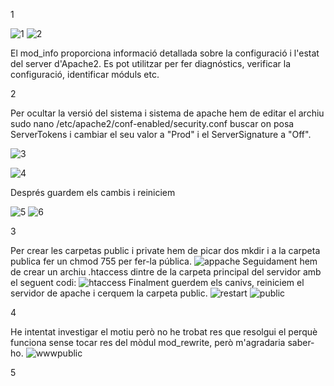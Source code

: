1

![1](https://github.com/PabloEspinosaCastillo/despliegue-de-aplicaciones-web/assets/144775391/b597d6d7-a92a-4c8b-b535-668d730fc73f)
![2](https://github.com/PabloEspinosaCastillo/despliegue-de-aplicaciones-web/assets/144775391/10eb7466-fe05-46d3-bca2-b60db811585f)

El mod_info proporciona informació detallada sobre la configuració i l'estat del server d'Apache2. Es pot utilitzar per fer diagnóstics, verificar la configuració, identificar móduls etc. 

2

Per ocultar la versió del sistema i sistema de apache hem de editar el archiu sudo nano /etc/apache2/conf-enabled/security.conf buscar on posa ServerTokens i cambiar el seu valor a "Prod" i el ServerSignature a "Off".

![3](https://github.com/PabloEspinosaCastillo/despliegue-de-aplicaciones-web/assets/144775391/7abdb87b-57d1-4aef-96f0-7fd5fb6a82ea)

![4](https://github.com/PabloEspinosaCastillo/despliegue-de-aplicaciones-web/assets/144775391/b5a11325-474b-4e04-b5ef-4590d4e9e256)

Després guardem els cambis i reiniciem 

![5](https://github.com/PabloEspinosaCastillo/despliegue-de-aplicaciones-web/assets/144775391/bbb800ce-3c40-4d42-bac9-69c0a9461a4a)
![6](https://github.com/PabloEspinosaCastillo/despliegue-de-aplicaciones-web/assets/144775391/fcaa373d-70ca-4a15-9b9d-c3ca3a619e56)

3

Per crear les carpetas public i private hem de picar dos mkdir i a la carpeta publica fer un chmod 755 per fer-la pública. 
![appache](https://github.com/PabloEspinosaCastillo/despliegue-de-aplicaciones-web/assets/144775391/c6108216-9109-42bc-9d65-ec715970ee06)
Seguidament hem de crear un archiu .htaccess dintre de la carpeta principal del servidor amb el seguent codi:
![htaccess](https://github.com/PabloEspinosaCastillo/despliegue-de-aplicaciones-web/assets/144775391/65da7c77-1469-4ba0-ab28-5541d60debd0)
Finalment guerdem els canivs, reiniciem el servidor de apache i cerquem la carpeta public.
![restart](https://github.com/PabloEspinosaCastillo/despliegue-de-aplicaciones-web/assets/144775391/49547a39-45ad-45fe-b0d4-e59fe8da2bb8)
![public](https://github.com/PabloEspinosaCastillo/despliegue-de-aplicaciones-web/assets/144775391/36410418-62c3-4dc3-b5e0-2ced63e5089c)

4

He intentat investigar el motiu però no he trobat res que resolgui el perquè funciona sense tocar res del mòdul mod_rewrite, però m'agradaria saber-ho.
![wwwpublic](https://github.com/PabloEspinosaCastillo/despliegue-de-aplicaciones-web/assets/144775391/f44a7c87-cb49-438a-a5d4-d62ae419a108)

5


